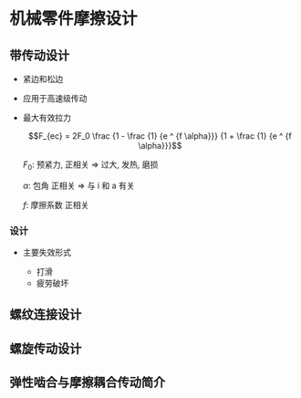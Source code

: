 # 机械零件摩擦设计

## 带传动设计

- 紧边和松边
- 应用于高速级传动

- 最大有效拉力

  $$F_{ec} = 2F_0 \frac {1 - \frac {1} {e ^ {f \alpha}}} {1 + \frac {1} {e ^ {f \alpha}}}$$

  $F_0$: 预紧力, 正相关 => 过大, 发热, 磨损

  $\alpha$: 包角 正相关 => 与 i 和 a 有关

  $f$: 摩擦系数 正相关

### 设计

- 主要失效形式

  - 打滑
  - 疲劳破坏

## 螺纹连接设计

## 螺旋传动设计

## 弹性啮合与摩擦耦合传动简介
